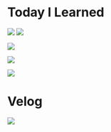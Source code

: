 # Today I Learned
<p>
  <a href="https://github.com/sparrowscout/TIL/tree/main/React"><img src="https://img.shields.io/badge/React-61DAFB?style=for-the-badge&logo=React&logoColor=000000"/></a>

  <img src="https://img.shields.io/badge/HTML-E34F26?style=for-the-badge&logo=HTML5&logoColor=white">
  
  <a href="https://github.com/sparrowscout/TIL/tree/main/CSS"> <img src="https://img.shields.io/badge/CSS-1572B6?style=for-the-badge&logo=CSS3&logoColor=white"> </a>
  
  <a href="https://github.com/sparrowscout/TIL/tree/main/JavaScript"> <img src="https://img.shields.io/badge/JavaScript-F7DF1E?style=for-the-badge&logo=JavaScript&logoColor=000000"/> </a>
  
  <img src="https://img.shields.io/badge/TypeScript-3178C6?style=for-the-badge&logo=TypeScript&logoColor=ffffff"/>
</p>

# Velog
  <a href="https://velog.io/@sparrowscout"> <img src="https://img.shields.io/badge/Velog-20C997?style=for-the-badge&logo=Velog&logoColor=ffffff"/></a>
